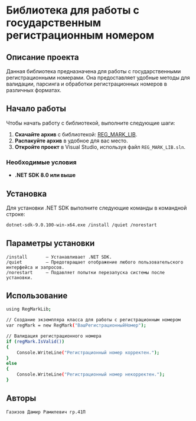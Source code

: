 # Библиотека для работы с государственным регистрационным номером

## Описание проекта

Данная библиотека предназначена для работы с государственными регистрационными номерами. Она предоставляет удобные методы для валидации, парсинга и обработки регистрационных номеров в различных форматах.

## Начало работы

Чтобы начать работу с библиотекой, выполните следующие шаги:

1. **Скачайте архив** с библиотекой: [REG_MARK_LIB](ссылка_на_архив).
2. **Распакуйте архив** в удобное для вас место.
3. **Откройте проект** в Visual Studio, используя файл `REG_MARK_LIB.sln`.

### Необходимые условия

- **.NET SDK 8.0 или выше**

## Установка

Для установки .NET SDK выполните следующие команды в командной строке:

```bash
dotnet-sdk-9.0.100-win-x64.exe /install /quiet /norestart
```

## Параметры установки 

```plaintext
/install       — Устанавливает .NET SDK.
/quiet         — Предотвращает отображение любого пользовательского интерфейса и запросов.
/norestart     — Подавляет попытки перезапуска системы после установки.
```

## Использование
```bash
using RegMarkLib;

// Создание экземпляра класса для работы с регистрационным номером
var regMark = new RegMark("ВашРегистрационныйНомер");

// Валидация регистрационного номера
if (regMark.IsValid())
{
    Console.WriteLine("Регистрационный номер корректен.");
}
else
{
    Console.WriteLine("Регистрационный номер некорректен.");
}

```
## Авторы
```plaintext
Газизов Дамир Рамилевич гр.41П
```